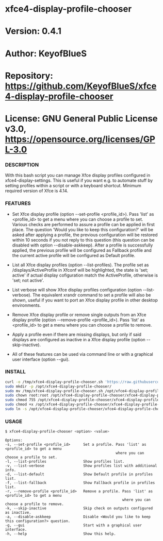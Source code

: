 # xfce4-display-profile-chooser

# Version:    0.4.1
# Author:     KeyofBlueS
# Repository: https://github.com/KeyofBlueS/xfce4-display-profile-chooser
# License:    GNU General Public License v3.0, https://opensource.org/licenses/GPL-3.0

### DESCRIPTION
With this bash script you can manage Xfce display profiles configured in xfce4-display-settings.
This is useful if you want e.g. to automate stuff by setting profiles within a script or with a keyboard shortcut.
Minimum required version of Xfce is 4.14.

### FEATURES
- Set Xfce display profile (option --set-profile <profile_id>). Pass 'list' as <profile_id> to get a menu where you can choose a profile to set.
Various checks are performed to assure a profile can be applied in first place.
The question 'Would you like to keep this configuration?' will be asked after applying a profile, the previous configuration will be restored within 10 seconds if you not reply to this question (this question can be disabled with option --disable-askkeep).
After a profile is successfully applied, the previous profile will be configured as Fallback profile and the current active profile will be configured as Default profile.

- List all Xfce display profiles (option --list-profiles). The profile set as /displays/ActiveProfile in Xfconf will be highlighted, the state is 'set; active' if actual display cofiguration match the ActiveProfile, otherwise is 'set; not active'.

- List verbose will show Xfce display profiles configuration (option --list-verbose). The equivalent xrandr command to set a profile will also be shown, useful if you want to port an Xfce display profile in other desktop environments.

- Remove Xfce display profile or remove single outputs from an Xfce display profile (option --remove-profile <profile_id>). Pass 'list' as <profile_id> to get a menu where you can choose a profile to remove.

- Apply a profile even if there are missing displays, but only if said displays are configured as inactive in a Xfce display profile (option --skip-inactive).

- All of these features can be used via command line or with a graphical user interface (option --gui).

### INSTALL
```sh
curl -o /tmp/xfce4-display-profile-chooser.sh 'https://raw.githubusercontent.com/KeyofBlueS/xfce4-display-profile-chooser/master/xfce4-display-profile-chooser.sh'
sudo mkdir -p /opt/xfce4-display-profile-chooser/
sudo mv /tmp/xfce4-display-profile-chooser.sh /opt/xfce4-display-profile-chooser/
sudo chown root:root /opt/xfce4-display-profile-chooser/xfce4-display-profile-chooser.sh
sudo chmod 755 /opt/xfce4-display-profile-chooser/xfce4-display-profile-chooser.sh
sudo chmod +x /opt/xfce4-display-profile-chooser/xfce4-display-profile-chooser.sh
sudo ln -s /opt/xfce4-display-profile-chooser/xfce4-display-profile-chooser.sh /usr/local/bin/xfce4-display-profile-chooser
```
### USAGE
```sh
$ xfce4-display-profile-chooser <option> <value>
```
```
Options:
-s, --set-profile <profile_id>      Set a profile. Pass 'list' as <profile_id> to get a menu
                                                   where you can choose a profile to set.
-l, --list-profiles                 Show profiles list.
-v, --list-verbose                  Show profiles list with additional info.
-d, --list-default                  Show Default profile in profiles list.
-f, --list-fallback                 Show Fallback profile in profiles list.
-r, --remove-profile <profile_id>   Remove a profile. Pass 'list' as <profile_id> to get a menu
                                                      where you can choose a profile to remove.
-k, --skip-inactive                 Skip check on outputs configured as inactive.
-a, --disable-askkeep               Disable <Would you like to keep this configuration?> question.
-g, --gui                           Start with a graphical user interface.
-h, --help                          Show this help.
```
